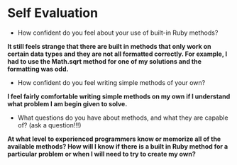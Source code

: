 # Self Evaluation

- How confident do you feel about your use of built-in Ruby methods?

**It still feels strange that there are built in methods that only work on certain data types and they are not all formatted correctly. For example, I had to use the Math.sqrt method for one of my solutions and the formatting was odd.**

- How confident do you feel writing simple methods of your own?

**I feel fairly comfortable writing simple methods on my own if I understand what problem I am begin given to solve.**

- What questions do you have about methods, and what they are capable of? (ask a question!!!)

**At what level to experienced programmers know or memorize all of the available methods? How will I know if there is a built in Ruby method for a particular problem or when I will need to try to create my own?**
